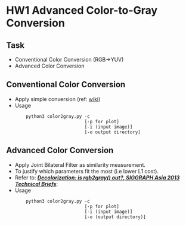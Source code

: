 # HW1 Advanced Color-to-Gray Conversion

## Task
* Conventional Color Conversion (RGB->YUV)
* Advanced Color Conversion

## Conventional Color Conversion
* Apply simple conversion (ref: [wiki](https://en.wikipedia.org/wiki/YUV))
* Usage
    ```
        python3 color2gray.py -c 
                              [-p for plot] 
                              [-i (input image)] 
                              [-o output directory]
    ```

## Advanced Color Conversion
* Apply Joint Bilateral Filter as similarity measurement.
* To justify which parameters fit the most (i.e lower L1 cost).
* Refer to: [***Decolorization: is rgb2gray() out?, SIGGRAPH Asia 2013 Technical Briefs***](https://ybsong00.github.io/siga13tb/siga13tb_final.pdf):
* Usage
    ```
        python3 color2gray.py -c 
                              [-p for plot] 
                              [-i (input image)] 
                              [-o (output directory)]
    ```
